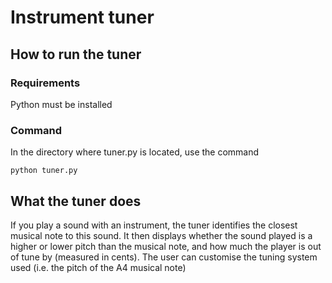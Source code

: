 # Instrument tuner

## How to run the tuner

### Requirements
Python must be installed

### Command
In the directory where tuner.py is located, use the command
```
python tuner.py
```

## What the tuner does

If you play a sound with an instrument, the tuner identifies the closest musical note to this sound. It then displays whether the sound played is a higher or lower pitch than the musical note, and how much the player is out of tune by (measured in cents). The user can customise the tuning system used (i.e. the pitch of the A4 musical note)
